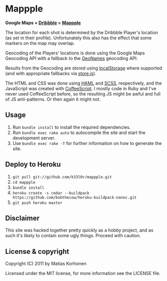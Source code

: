 # Mappple

**Google Maps +  [Dribbble][dribbble] = [Mappple](http://mappple.matiaskorhonen.fi)**

The location for each shot is determined by the Dribbble Player's
location (as set in their profile). Unfortunately this also has the
effect that some markers on the map may overlap.

Geocoding of the Players' locations is done using the Google Maps
Geocoding API with a fallback to the [GeoNames][geonames] geocoding
API.

Results from the Geocoding are stored using [localStorage][storage]
where supported (and with appropriate fallbacks via
[store.js][storejs]).

The HTML and CSS was done using [HAML][haml] and [SCSS][scss],
respectively, and the JavaScript was created with
[CoffeeScript][cs]. I mostly code in Ruby and I've never used
CoffeeScript before, so the resulting JS might be awful and full of JS
anti-patterns. Or then again it might not.

[cs]: http://coffeescript.org/
[dribbble]: http://dribbble.com/
[geonames]: http://www.geonames.org/
[haml]: http://haml-lang.com/
[scss]: http://sass-lang.com/
[storage]: https://developer.mozilla.org/en/dom/storage#localStorage
[storejs]: https://github.com/marcuswestin/store.js

## Usage

1. Run `bundle install` to install the required dependencies.
2. Run `bundle exec rake auto` to autocompile the site and start the development server.
3. Use `bundle exec rake -T` for further information on how to generate the site.

## Deploy to Heroku

1. `git pull git://github.com/k33l0r/mappple.git`
2. `cd mappple`
3. `bundle install`
4. `heroku create -s cedar --buildpack https://github.com/bobthecow/heroku-buildpack-nanoc.git`
5. `git push heroku master`

## Disclaimer

This site was hacked together pretty quickly as a hobby project, and as such
it's likely to contain some ugly things. Proceed with caution.

## License & copyright

Copyright (C) 2011 by Matias Korhonen

Licensed under the MIT license, for more information see the LICENSE file.
